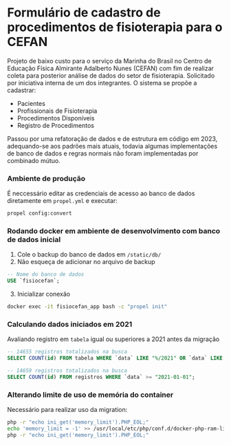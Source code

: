 # Formulário de cadastro de procedimentos de fisioterapia para o CEFAN

Projeto de baixo custo para o serviço da Marinha do Brasil no Centro de Educação Física Almirante Adalberto Nunes (CEFAN) com fim de realizar coleta para posterior análise de dados do setor de fisioterapia. Solicitado por iniciativa interna de um dos integrantes. O sistema se propõe a cadastrar:

- Pacientes
- Profissionais de Fisioterapia
- Procedimentos Disponíveis
- Registro de Procedimentos

Passou por uma refatoração de dados e de estrutura em código em 2023, adequando-se aos padrões mais atuais, todavia algumas implementações de banco de dados e regras normais não foram implementadas por combinado mútuo.

### Ambiente de produção

É neccessário editar as credenciais de acesso ao banco de dados diretamente em `propel.yml` e executar:
```sh
propel config:convert
```

### Rodando docker em ambiente de desenvolvimento com banco de dados inicial

1. Cole o backup do banco de dados em `/static/db/`
2. Não esqueça de adicionar no arquivo de backup 

```sql
-- Nome do banco de dados
USE `fisiocefan`;
```

3. Inicializar conexão

```sh
docker exec -it fisiocefan_app bash -c "propel init"
```

### Calculando dados iniciados em 2021

Avaliando registro em `tabela` igual ou superiores a 2021 antes da migração

```sql
-- 14655 registros totalizados na busca
SELECT COUNT(id) FROM tabela WHERE `data` LIKE "%/2021" OR `data` LIKE "%/2022" OR `data` LIKE "%/2023";
```

```sql
-- 14659 registros totalizados na busca
SELECT COUNT(id) FROM registros WHERE `data` >= "2021-01-01";
```

### Alterando limite de uso de memória do container

Necessário para realizar uso da migration:

```sh
php -r "echo ini_get('memory_limit').PHP_EOL;"
echo 'memory_limit = -1' >> /usr/local/etc/php/conf.d/docker-php-ram-limit.ini
php -r "echo ini_get('memory_limit').PHP_EOL;"
```